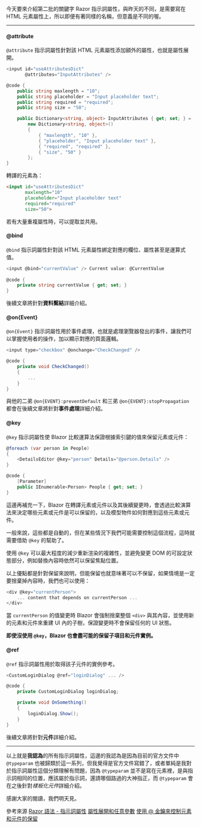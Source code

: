 今天要來介紹第二批的關鍵字 Razor 指示詞屬性，與昨天的不同，是需要寫在 HTML 元素屬性上，所以即便有著同樣的名稱，但意義是不同的喔。

---

#### @attribute

`@attribute` 指示詞屬性針對該 HTML 元素屬性添加額外的屬性，也就是屬性展開。

```csharp
<input id="useAttributesDict"
       @attributes="InputAttributes" />

@code {
    public string maxlength = "10";
    public string placeholder = "Input placeholder text";
    public string required = "required";
    public string size = "50";

    public Dictionary<string, object> InputAttributes { get; set; } =
        new Dictionary<string, object>()
        {
            { "maxlength", "10" },
            { "placeholder", "Input placeholder text" },
            { "required", "required" },
            { "size", "50" }
        };
}
```

轉譯的元素為：

```html
<input id="useAttributesDict"
       maxlength="10"
       placeholder="Input placeholder text"
       required="required"
       size="50">
```

若有大量重複屬性時，可以提取並共用。

#### @bind

`@bind` 指示詞屬性針對該 HTML 元素屬性綁定對應的欄位、屬性甚至是運算式值。

```csharp
<input @bind="currentValue" /> Current value: @CurrentValue
  
@code {
    private string currentValue { get; set; }
}
```

後續文章將針對**資料繫結**詳細介紹。

#### @on{Event}

`@on{Event}` 指示詞屬性用於事件處理，也就是處理瀏覽器發出的事件，讓我們可以掌握使用者的操作，加以顯示對應的頁面邏輯。

```csharp
<input type="checkbox" @onchange="CheckChanged" />

@code {
    private void CheckChanged()
    {
        ...
    }
}
```

與他的二弟 `@on{EVENT}:preventDefault` 和三弟 `@on{EVENT}:stopPropagation` 都會在後續文章將針對**事件處理**詳細介紹。

#### @key

`@key` 指示詞屬性使 Blazor 比較運算法保證根據索引鍵的值來保留元素或元件：

```csharp
@foreach (var person in People)
{
    <DetailsEditor @key="person" Details="@person.Details" />
}

@code {
    [Parameter]
    public IEnumerable<Person> People { get; set; }
}
```

這邊再補充一下，Blazor 在轉譯元素或元件以及其後續變更時，會透過比較演算法來決定哪些元素或元件是可以保留的，以及模型物件如何對應到這些元素或元件。

一般來說，這些都是自動的，但在某些情況下我們可能需要控制這個流程，這時就需要借助 `@key` 的幫助了。

使用 `@key` 可以最大程度的減少重新渲染的複雜性，並避免變更 DOM 的可設定狀態部分，例如替換內容時依然可以保留焦點位置。

以上優點都是針對保留來說明，但能保留也就意味著可以不保留，如果情境是一定要捨棄掉內容時，我們也可以使用：

```csharp
<div @key="currentPerson">
    ... content that depends on currentPerson ...
</div>
```

當 `currentPerson` 的值變更時 Blazor 會強制捨棄整個 `<div>` 與其內容，並使用新的元素和元件來重建 UI 內的子樹，保證變更時不會保留任何的 UI 狀態。

**即使沒使用 `@key`，Blazor 也會盡可能的保留子項目和元件實例。**

#### @ref

`@ref` 指示詞屬性用於取得該子元件的實例參考。

```csharp
<CustomLoginDialog @ref="loginDialog" ... />

@code {
    private CustomLoginDialog loginDialog;

    private void OnSomething()
    {
        loginDialog.Show();
    }
}
```

後續文章將針對**元件**詳細介紹。

---

以上就是**我認為**的所有指示詞屬性，這邊的我認為是因為目前的官方文件中 `@typeparam` 也被歸類於這一系列，但我覺得是官方文件寫錯了，或者單純是我對於指示詞屬性這個分類理解有問題，因為 `@typeparam` 並不是寫在元素裡，是與指示詞相同的位置，應該屬於指示詞，還請哪個路過的大神指正，而 `@typeparam` 會在之後針對*樣板化元件*詳細介紹。

感謝大家的閱讀，我們明天見。

參考來源
[Razor 語法 - 指示詞屬性]
[屬性展開和任意參數]
[使用 @ 金鑰來控制元素和元件的保留]

[Razor 語法 - 指示詞屬性]: https://docs.microsoft.com/zh-tw/aspnet/core/mvc/views/razor?view=aspnetcore-3.1#directive-attributes
[屬性展開和任意參數]: https://docs.microsoft.com/zh-tw/aspnet/core/blazor/components/?view=aspnetcore-3.1#attribute-splatting-and-arbitrary-parameters
[使用 @ 金鑰來控制元素和元件的保留]: https://docs.microsoft.com/zh-tw/aspnet/core/blazor/components/?view=aspnetcore-3.1#use-key-to-control-the-preservation-of-elements-and-components